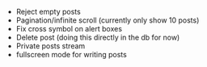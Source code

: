 * Reject empty posts
* Pagination/infinite scroll (currently only show 10 posts)
* Fix cross symbol on alert boxes
* Delete post (doing this directly in the db for now)
* Private posts stream
* fullscreen mode for writing posts